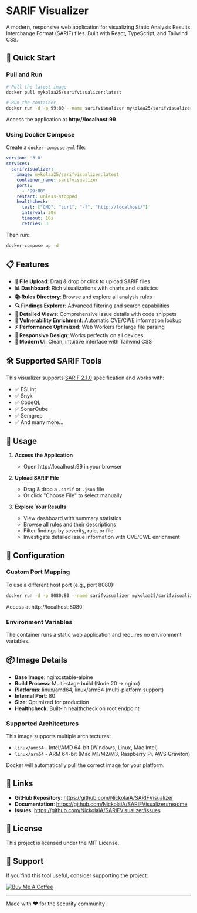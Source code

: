 # SARIF Visualizer

A modern, responsive web application for visualizing Static Analysis Results Interchange Format (SARIF) files. Built with React, TypeScript, and Tailwind CSS.

## 🚀 Quick Start

### Pull and Run

```bash
# Pull the latest image
docker pull mykolaa25/sarifvisualizer:latest

# Run the container
docker run -d -p 99:80 --name sarifvisualizer mykolaa25/sarifvisualizer:latest
```

Access the application at **http://localhost:99**

### Using Docker Compose

Create a `docker-compose.yml` file:

```yaml
version: '3.8'
services:
  sarifvisualizer:
    image: mykolaa25/sarifvisualizer:latest
    container_name: sarifvisualizer
    ports:
      - "99:80"
    restart: unless-stopped
    healthcheck:
      test: ["CMD", "curl", "-f", "http://localhost/"]
      interval: 30s
      timeout: 10s
      retries: 3
```

Then run:

```bash
docker-compose up -d
```

## 📋 Features

- **📁 File Upload**: Drag & drop or click to upload SARIF files
- **📊 Dashboard**: Rich visualizations with charts and statistics
- **📚 Rules Directory**: Browse and explore all analysis rules
- **🔍 Findings Explorer**: Advanced filtering and search capabilities
- **📄 Detailed Views**: Comprehensive issue details with code snippets
- **🔗 Vulnerability Enrichment**: Automatic CVE/CWE information lookup
- **⚡ Performance Optimized**: Web Workers for large file parsing
- **📱 Responsive Design**: Works perfectly on all devices
- **🎨 Modern UI**: Clean, intuitive interface with Tailwind CSS

## 🛠️ Supported SARIF Tools

This visualizer supports [SARIF 2.1.0](https://docs.oasis-open.org/sarif/sarif/v2.1.0/sarif-v2.1.0.html) specification and works with:

- ✅ ESLint
- ✅ Snyk
- ✅ CodeQL
- ✅ SonarQube
- ✅ Semgrep
- ✅ And many more...

## 📖 Usage

1. **Access the Application**
   - Open http://localhost:99 in your browser

2. **Upload SARIF File**
   - Drag & drop a `.sarif` or `.json` file
   - Or click "Choose File" to select manually

3. **Explore Your Results**
   - View dashboard with summary statistics
   - Browse all rules and their descriptions
   - Filter findings by severity, rule, or file
   - Investigate detailed issue information with CVE/CWE enrichment

## 🔧 Configuration

### Custom Port Mapping

To use a different host port (e.g., port 8080):

```bash
docker run -d -p 8080:80 --name sarifvisualizer mykolaa25/sarifvisualizer:latest
```

Access at http://localhost:8080

### Environment Variables

The container runs a static web application and requires no environment variables.

## 📦 Image Details

- **Base Image**: nginx:stable-alpine
- **Build Process**: Multi-stage build (Node 20 → nginx)
- **Platforms**: linux/amd64, linux/arm64 (multi-platform support)
- **Internal Port**: 80
- **Size**: Optimized for production
- **Healthcheck**: Built-in healthcheck on root endpoint

### Supported Architectures

This image supports multiple architectures:

- `linux/amd64` - Intel/AMD 64-bit (Windows, Linux, Mac Intel)
- `linux/arm64` - ARM 64-bit (Mac M1/M2/M3, Raspberry Pi, AWS Graviton)

Docker will automatically pull the correct image for your platform.

## 🔗 Links

- **GitHub Repository**: https://github.com/NickolaiA/SARIFVisualizer
- **Documentation**: https://github.com/NickolaiA/SARIFVisualizer#readme
- **Issues**: https://github.com/NickolaiA/SARIFVisualizer/issues

## 📄 License

This project is licensed under the MIT License.

## 💝 Support

If you find this tool useful, consider supporting the project:

[![Buy Me A Coffee](https://img.shields.io/badge/Buy%20Me%20A%20Coffee-support-yellow.svg?style=flat&logo=buy-me-a-coffee)](https://buymeacoffee.com/nick_a)

---

Made with ❤️ for the security community
